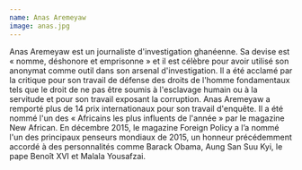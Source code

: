 ```yaml
---
name: Anas Aremeyaw
image: anas.jpg
---
```

Anas Aremeyaw est un journaliste d'investigation ghanéenne. Sa devise est « nomme, déshonore et emprisonne » et il est célèbre pour avoir utilisé son anonymat comme outil dans son arsenal d'investigation. Il a été acclamé par la critique pour son travail de défense des droits de l'homme fondamentaux tels que le droit de ne pas être soumis à l'esclavage humain ou à la servitude et pour son travail exposant la corruption. Anas Aremeyaw a remporté plus de 14 prix internationaux pour son travail d'enquête. Il a été nommé l'un des « Africains les plus influents de l'année » par le magazine New African. En décembre 2015, le magazine Foreign Policy a l’a nommé l'un des principaux penseurs mondiaux de 2015, un honneur précédemment accordé à des personnalités comme Barack Obama, Aung San Suu Kyi, le pape Benoît XVI et Malala Yousafzai.
